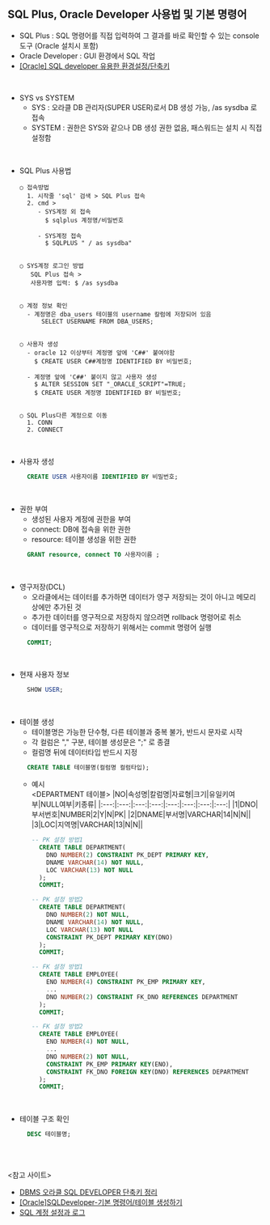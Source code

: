 ##  SQL Plus, Oracle Developer 사용법 및 기본 명령어
-  SQL Plus : SQL 명령어를 직접 입력하여 그 결과를 바로 확인할 수 있는 console 도구 (Oracle 설치시 포함)
-  Oracle Developer : GUI 환경에서 SQL 작업  
- [[Oracle] SQL developer 유용한 환경설정/단축키](https://loghada.tistory.com/12)
<br>

- SYS vs SYSTEM
  - SYS : 오라클 DB 관리자(SUPER USER)로서 DB 생성 가능, /as sysdba 로 접속
  - SYSTEM : 권한은 SYS와 같으나 DB 생성 권한 없음, 패스워드는 설치 시 직접 설정함
<br>

- SQL Plus 사용법
  ```
  ○ 접속방법   
    1. 시작줄 'sql' 검색 > SQL Plus 접속  
    2. cmd >
       - SYS계정 외 접속
         $ sqlplus 계정명/비밀번호   
       
       - SYS계정 접속
         $ SQLPLUS " / as sysdba"
         
         
  ○ SYS계정 로그인 방법
     SQL Plus 접속 > 
     사용자명 입력: $ /as sysdba


  ○ 계정 정보 확인
    - 계정명은 dba_users 테이블의 username 칼럼에 저장되어 있음
        SELECT USERNAME FROM DBA_USERS; 
        
        
  ○ 사용자 생성
    - oracle 12 이상부터 계정명 앞에 'C##' 붙여야함
      $ CREATE USER C##계정명 IDENTIFIED BY 비밀번호;
      
    - 계정명 앞에 'C##' 붙이지 않고 사용자 생성
      $ ALTER SESSION SET "_ORACLE_SCRIPT"=TRUE;
      $ CREATE USER 계정명 IDENTIFIED BY 비밀번호;
      
   
  ○ SQL Plus다른 계정으로 이동
    1. CONN
    2. CONNECT
   ```
<br>

- 사용자 생성   
  ``` sql
    CREATE USER 사용자이름 IDENTIFIED BY 비밀번호;
  ```
<br>

- 권한 부여   
  - 생성된 사용자 계정에 권한을 부여   
  - connect: DB에 접속을 위한 권한   
  - resource: 테이블 생성을 위한 권한   
  ``` sql
    GRANT resource, connect TO 사용자이름 ;
  ```
<br>

- 영구저장(DCL)   
  - 오라클에서는 데이터를 추가하면 데이터가 영구 저장되는 것이 아니고 메모리 상에만 추가된 것   
  - 추가한 데이터를 영구적으로 저장하지 않으려면 rollback 명령어로 취소   
  - 데이터를 영구적으로 저장하기 위해서는 commit 명령어 실행   
  ``` sql
    COMMIT;
  ```
<br>

- 현재 사용자 정보   
  ``` sql
    SHOW USER;
  ```
<br>

- 테이블 생성   
  - 테이블명은 가능한 단수형, 다른 테이블과 중복 불가, 반드시 문자로 시작   
  - 각 컬럼은 "," 구분, 테이블 생성문은 ";" 로 종결
  - 컬럼명 뒤에 데이터타입 반드시 지정
  ``` sql
    CREATE TABLE 테이블명(컬럼명 컬럼타입);
  ```
  - 예시   
    <DEPARTMENT 테이블>
    |NO|속성명|칼럼명|자료형|크기|유일키여부|NULL여부|키종류|
    |:---:|:---:|:---:|:---:|:---:|:---:|:---:|:---:|
    |1|DNO|부서번호|NUMBER|2|Y|N|PK|
    |2|DNAME|부서명|VARCHAR|14|N|N||
    |3|LOC|지역명|VARCHAR|13|N|N||
    ``` sql
    -- PK 설정 방법1
      CREATE TABLE DEPARTMENT(
        DNO NUMBER(2) CONSTRAINT PK_DEPT PRIMARY KEY,
        DNAME VARCHAR(14) NOT NULL,
        LOC VARCHAR(13) NOT NULL
      );
      COMMIT;
    ```
    ``` sql
    -- PK 설정 방법2
      CREATE TABLE DEPARTMENT(
        DNO NUMBER(2) NOT NULL,
        DNAME VARCHAR(14) NOT NULL,
        LOC VARCHAR(13) NOT NULL
        CONSTRAINT PK_DEPT PRIMARY KEY(DNO)
      );
      COMMIT;
    ```
    ``` sql
    -- FK 설정 방법1
      CREATE TABLE EMPLOYEE(
        ENO NUMBER(4) CONSTRAINT PK_EMP PRIMARY KEY,
        ...
        DNO NUMBER(2) CONSTRAINT FK_DNO REFERENCES DEPARTMENT
      );
      COMMIT;
    ```
    ``` sql
    -- FK 설정 방법2
      CREATE TABLE EMPLOYEE(
        ENO NUMBER(4) NOT NULL,
        ...
        DNO NUMBER(2) NOT NULL,
        CONSTRAINT PK_EMP PRIMARY KEY(ENO),
        CONSTRAINT FK_DNO FOREIGN KEY(DNO) REFERENCES DEPARTMENT
      );
      COMMIT;
    ```
<br>

- 테이블 구조 확인   
  ``` sql
    DESC 테이블명;
  ```
<br><br>

<참고 사이트>
- [DBMS 오라클 SQL DEVELOPER 단축키 정리](https://jhnyang.tistory.com/entry/DBMS-%EC%98%A4%EB%9D%BC%ED%81%B4-SQL-DEVELOPER-%EB%8B%A8%EC%B6%95%ED%82%A4-%EC%B4%9D%EC%A0%95%EB%A6%AC)
- [[Oracle]SQLDeveloper-기본 명령어/테이블 생성하기](https://ga-you-ni.tistory.com/37)
- [SQL 계정 설정과 로그](https://hec-ker.tistory.com/97)
